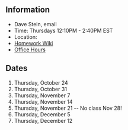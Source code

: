 ## Information

* Dave Stein, email
* Time: Thursdays 12:10PM - 2:40PM EST
* Location:
* [Homework Wiki](https://github.com/ITPNYU/ICM-2024-Media/wiki/Homework-Dave-02)
* [Office Hours]()

## Dates

1. Thursday, October 24
2. Thursday, October 31
3. Thursday, November 7
4. Thursday, November 14
5. Thursday, November 21 -- No class Nov 28!
6. Thursday, December 5
7. Thursday, December 12

